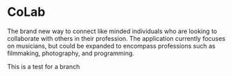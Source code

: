# CoLab
The brand new way to connect like minded individuals who are looking to collaborate with others in their profession. The application currently focuses on musicians, but could be expanded to encompass professions such as filmmaking, photography, and programming.

This is a test for a branch
